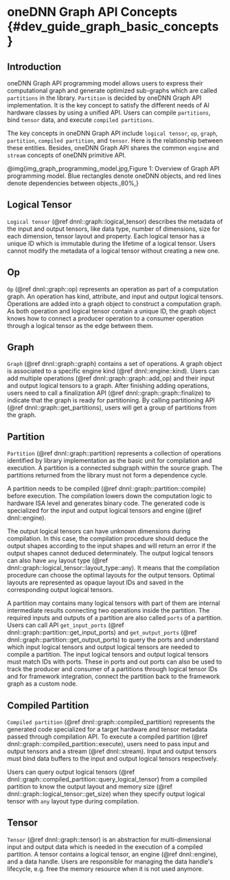 # oneDNN Graph API Concepts {#dev_guide_graph_basic_concepts}

## Introduction

oneDNN Graph API programming model allows users to express their computational
graph and generate optimized sub-graphs which are called `partitions` in the
library. `Partition` is decided by oneDNN Graph API implementation. It is the
key concept to satisfy the different needs of AI hardware classes by using a
unified API. Users can compile `partitions`, bind `tensor` data, and execute
`compiled partitions`.

The key concepts in oneDNN Graph API include `logical tensor`, `op`, `graph`,
`partition`, `compiled partition`, and `tensor`. Here is the relationship
between these entities. Besides, oneDNN Graph API shares the common `engine` and
`stream` concepts of oneDNN primitive API.

@img{img_graph_programming_model.jpg,Figure 1: Overview of Graph API programming model. Blue rectangles denote oneDNN objects\, and red lines denote dependencies between objects.,80%,}

## Logical Tensor

`Logical tensor` (@ref dnnl::graph::logical_tensor) describes the metadata of
the input and output tensors, like data type, number of dimensions, size for
each dimension, tensor layout and property. Each logical tensor has a unique ID
which is immutable during the lifetime of a logical tensor. Users cannot modify
the metadata of a logical tensor without creating a new one.

## Op

`Op` (@ref dnnl::graph::op) represents an operation as part of a computation
graph. An operation has kind, attribute, and input and output logical tensors.
Operations are added into a graph object to construct a computation graph. As
both operation and logical tensor contain a unique ID, the graph object knows
how to connect a producer operation to a consumer operation through a logical
tensor as the edge between them.

## Graph

`Graph` (@ref dnnl::graph::graph) contains a set of operations. A graph object
is associated to a specific engine kind (@ref dnnl::engine::kind). Users can add
multiple operations (@ref dnnl::graph::graph::add_op) and their input and output
logical tensors to a graph. After finishing adding operations, users need to
call a finalization API (@ref dnnl::graph::graph::finalize) to indicate that the
graph is ready for partitioning. By calling partitioning API (@ref
dnnl::graph::get_partitions), users will get a group of partitions from the
graph.

## Partition

`Partition` (@ref dnnl::graph::partition) represents a collection of operations
identified by library implementation as the basic unit for compilation and
execution. A partition is a connected subgraph within the source graph. The
partitions returned from the library must not form a dependence cycle.

A partition needs to be compiled (@ref dnnl::graph::partition::compile) before
execution. The compilation lowers down the computation logic to hardware ISA
level and generates binary code. The generated code is specialized for the input
and output logical tensors and engine (@ref dnnl::engine).

The output logical tensors can have unknown dimensions during compilation. In
this case, the compilation procedure should deduce the output shapes according
to the input shapes and will return an error if the output shapes cannot deduced
determinately. The output logical tensors can also have `any` layout type (@ref
dnnl::graph::logical_tensor::layout_type::any). It means that the compilation
procedure can choose the optimal layouts for the output tensors. Optimal layouts
are represented as opaque layout IDs and saved in the corresponding output
logical tensors.

A partition may contains many logical tensors with part of them are internal
intermediate results connecting two operations inside the partition. The
required inputs and outputs of a partition are also called `ports` of a
partition. Users can call API `get_input_ports` (@ref
dnnl::graph::partition::get_input_ports) and `get_output_ports` (@ref
dnnl::graph::partition::get_output_ports) to query the ports and understand
which input logical tensors and output logical tensors are needed to compile a
partition. The input logical tensors and output logical tensors must match IDs
with ports. These in ports and out ports can also be used to track the producer
and consumer of a partitions through logical tensor IDs and for framework
integration, connect the partition back to the framework graph as a custom node.

## Compiled Partition

`Compiled partition` (@ref dnnl::graph::compiled_partition) represents the
generated code specialized for a target hardware and tensor metadata passed
through compilation API. To execute a compiled partition (@ref
dnnl::graph::compiled_partition::execute), users need to pass input and output
tensors and a stream (@ref dnnl::stream). Input and output tensors must bind
data buffers to the input and output logical tensors respectively.

Users can query output logical tensors (@ref
dnnl::graph::compiled_partition::query_logical_tensor) from a compiled partition
to know the output layout and memory size (@ref
dnnl::graph::logical_tensor::get_size) when they specify output logical tensor
with `any` layout type during compilation.

## Tensor

`Tensor` (@ref dnnl::graph::tensor) is an abstraction for multi-dimensional
input and output data which is needed in the execution of a compiled partition.
A tensor contains a logical tensor, an engine (@ref dnnl::engine), and a data
handle. Users are responsible for managing the data handle's lifecycle, e.g.
free the memory resource when it is not used anymore.
